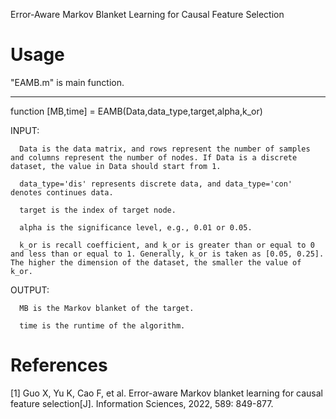 Error-Aware Markov Blanket Learning for Causal Feature Selection

Usage
==========
"EAMB.m" is main function.

-------------------------------------------------------------------------------------------------------------------

function [MB,time] = EAMB(Data,data_type,target,alpha,k_or)

INPUT:

      Data is the data matrix, and rows represent the number of samples and columns represent the number of nodes. If Data is a discrete dataset, the value in Data should start from 1.

      data_type='dis' represents discrete data, and data_type='con' denotes continues data.

      target is the index of target node.

      alpha is the significance level, e.g., 0.01 or 0.05.

      k_or is recall coefficient, and k_or is greater than or equal to 0 and less than or equal to 1. Generally, k_or is taken as [0.05, 0.25]. The higher the dimension of the dataset, the smaller the value of k_or.


OUTPUT:

      MB is the Markov blanket of the target.

      time is the runtime of the algorithm.

References
==========
[1] Guo X, Yu K, Cao F, et al. Error-aware Markov blanket learning for causal feature selection[J]. Information Sciences, 2022, 589: 849-877.
